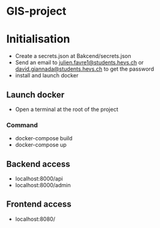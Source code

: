 # GIS-project

# Initialisation

- Create a secrets.json at Bakcend/secrets.json
- Send an email to julien.favre1@students.hevs.ch or david.giannada@students.hevs.ch to get the password
- install and launch docker

## Launch docker

- Open a terminal at the root of the project

### Command

- docker-compose build
- docker-compose up

## Backend access

- localhost:8000/api
- localhost:8000/admin

## Frontend access

- localhost:8080/
